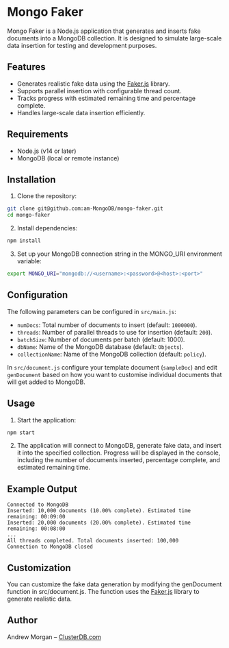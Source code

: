 # Mongo Faker

Mongo Faker is a Node.js application that generates and inserts fake documents into a MongoDB collection. It is designed to simulate large-scale data insertion for testing and development purposes.

## Features

- Generates realistic fake data using the [Faker.js](https://github.com/faker-js/faker) library.
- Supports parallel insertion with configurable thread count.
- Tracks progress with estimated remaining time and percentage complete.
- Handles large-scale data insertion efficiently.

## Requirements

- Node.js (v14 or later)
- MongoDB (local or remote instance)

## Installation

1. Clone the repository:
```bash
git clone git@github.com:am-MongoDB/mongo-faker.git
cd mongo-faker
```

2. Install dependencies:
```bash
npm install
```

3. Set up your MongoDB connection string in the MONGO_URI environment variable:
```bash
export MONGO_URI="mongodb://<username>:<password>@<host>:<port>"
```

## Configuration

The following parameters can be configured in `src/main.js`:

- `numDocs`: Total number of documents to insert (default: `1000000`).
- `threads`: Number of parallel threads to use for insertion (default: `200`).
- `batchSize`: Number of documents per batch (default: 1000).
- `dbName`: Name of the MongoDB database (default: `Objects`).
- `collectionName`: Name of the MongoDB collection (default: `policy`).

In `src/document.js` configure your template document (`sampleDoc`) and edit `genDocument` based on how you want to customise individual documents that will get added to MongoDB.


## Usage

1. Start the application:
```bash
npm start
```

2. The application will connect to MongoDB, generate fake data, and insert it into the specified collection. Progress will be displayed in the console, including the number of documents inserted, percentage complete, and estimated remaining time.

## Example Output

```
Connected to MongoDB
Inserted: 10,000 documents (10.00% complete). Estimated time remaining: 00:09:00
Inserted: 20,000 documents (20.00% complete). Estimated time remaining: 00:08:00
...
All threads completed. Total documents inserted: 100,000
Connection to MongoDB closed
```

## Customization

You can customize the fake data generation by modifying the genDocument function in src/document.js. The function uses the [Faker.js](https://github.com/faker-js/faker) library to generate realistic data.


## Author

Andrew Morgan – [ClusterDB.com](https://clusterdb.com)